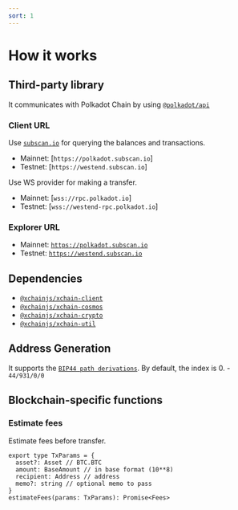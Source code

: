 ```yaml
---
sort: 1
---
```


# How it works

## Third-party library

It communicates with Polkadot Chain by using [`@polkadot/api`](https://github.com/polkadot-js/api)

### Client URL

Use [`subscan.io`](https://docs.api.subscan.io/) for querying the balances and transactions.
* Mainnet: [`https://polkadot.subscan.io`]
* Testnet: [`https://westend.subscan.io`]

Use WS provider for making a transfer.
* Mainnet: [`wss://rpc.polkadot.io`]
* Testnet: [`wss://westend-rpc.polkadot.io`]

### Explorer URL
* Mainnet: [`https://polkadot.subscan.io`](https://polkadot.subscan.io)
* Testnet: [`https://westend.subscan.io`](https://westend.subscan.io)

## Dependencies

* [`@xchainjs/xchain-client`](https://github.com/xchainjs/xchainjs-lib/packages/xchain-client)
* [`@xchainjs/xchain-cosmos`](https://github.com/xchainjs/xchainjs-lib/packages/xchain-cosmos)
* [`@xchainjs/xchain-crypto`](https://github.com/xchainjs/xchainjs-lib/packages/xchain-crypto)
* [`@xchainjs/xchain-util`](https://github.com/xchainjs/xchainjs-lib/packages/xchain-util)

## Address Generation

It supports the [`BIP44 path derivations`](https://github.com/satoshilabs/slips/blob/master/slip-0044.md).
By default, the index is 0. - `44/931/0/0`

## Blockchain-specific functions

### Estimate fees

Estimate fees before transfer.
```
export type TxParams = {
  asset?: Asset // BTC.BTC
  amount: BaseAmount // in base format (10**8)
  recipient: Address // address
  memo?: string // optional memo to pass
}
estimateFees(params: TxParams): Promise<Fees>
```
